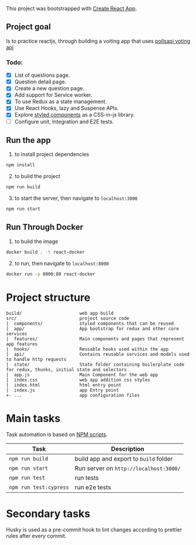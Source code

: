This project was bootstrapped with [Create React App](https://github.com/facebook/create-react-app).

## Project goal

Is to practice reactjs, through building a voiting app that uses [pollsapi voting api](http://docs.pollsapi.apiary.io/)

### Todo:

- [x] List of questions page.
- [x] Question detail page.
- [x] Create a new question page.
- [x] Add support for Service worker.
- [x] To use Redux as a state management.
- [x] Use React Hooks, lazy and Suspense APIs.
- [x] Explore [styled components](https://styled-components.com/) as a CSS-in-js library.
- [ ] Configure unit, Integration and E2E tests.

## Run the app 
1. to install project dependencies
 ```sh
npm install
 ```

2. to build the project
 ```sh
 npm run build
 ```

3. to start the server, then navigate to `localhost:3000`
```sh
npm run start
```

## Run Through Docker

1. to build the image 
```sh
docker build . -t react-docker
```

2. to run, then navigate to `localhost:8000`
```sh
docker run -p 8000:80 react-docker
```

# Project structure

```
build/                      web app build
src/                        project source code
|  components/              styled components that can be reused
|  app/                     App bootstrap for redux and other core services
|  features/                Main components and pages that represent app features
|  hooks/                   Reusable hooks used within the app
|  api/                     Contains reusable services and models used to handle http requests
|  state/                   State folder containing boilerplate code for redux, thunks, initial state and selectors
|  app.js                   Main Component for the web app
|  index.css                web app addition css styles
|  index.html               html entry point
|  index.js                 app Entry point
+- ...                      app configuration files
```

# Main tasks

Task automation is based on [NPM scripts](https://docs.npmjs.com/misc/scripts).

| Task                    | Description                            |
| ------------------------| -------------------------------------- |
| `npm run build`         | build app and export to `build` folder |
| `npm run start`         | Run server on `http://localhost:3000/` |
| `npm run test`          | run tests                              |
| `npm run test:cypress`  | run e2e tests                          |

# Secondary tasks

Husky is used as a pre-commit hook to lint changes according to prettier rules after every commit.
